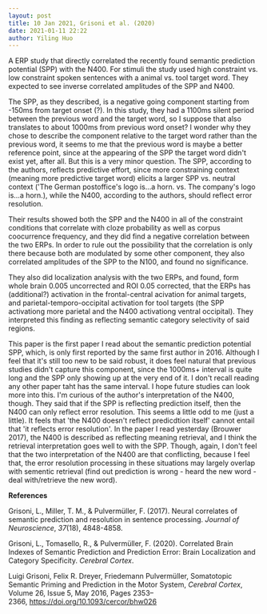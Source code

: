 ```yaml
---
layout: post
title: 10 Jan 2021, Grisoni et al. (2020)
date: 2021-01-11 22:22
author: Yiling Huo
---
```

<!-- wp:paragraph -->
<p>A ERP study that directly correlated the recently found semantic prediction potential (SPP) with the N400. For stimuli the study used high constraint vs. low constraint spoken sentences with a animal vs. tool target word. They expected to see inverse correlated amplitudes of the SPP and N400.</p>
<!-- /wp:paragraph -->

<!-- wp:paragraph -->
<p>The SPP, as they described, is a negative going component starting from -150ms from target onset (?). In this study, they had a 1100ms silent period between the previous word and the target word, so I suppose that also translates to about 1000ms from previous word onset? I wonder why they chose to describe the component relative to the target word rather than the previous word, it seems to me that the previous word is maybe a better reference point, since at the appearing of the SPP the target word didn't exist yet, after all. But this is a very minor question. The SPP, according to the authors, reflects predictive effort, since more constraining context (meaning more predictive target word) elicits a larger SPP vs. neutral context ('The German postoffice's logo is...a horn. vs. The company's logo is...a horn.), while the N400, according to the authors, should reflect error resolution.</p>
<!-- /wp:paragraph -->

<!-- wp:paragraph -->
<p>Their results showed both the SPP and the N400 in all of the constraint conditions that correlate with cloze probability as well as corpus coocurrence frequency, and they did find a negative correlation between the two ERPs. In order to rule out the possibility that the correlation is only there because both are modulated by some other component, they also correlated amplitudes of the SPP to the N100, and found no significance. </p>
<!-- /wp:paragraph -->

<!-- wp:paragraph -->
<p>They also did localization analysis with the two ERPs, and found, form whole brain 0.005 uncorrected and ROI 0.05 corrected, that the ERPs has (additional?) activation in the frontal-central acivation for animal targets, and parietal-temporo-occipital activation for tool targets (the SPP activationg more parietal and the N400 activationg ventral occipital). They interpreted this finding as reflecting semantic category selectivity of said regions. </p>
<!-- /wp:paragraph -->

<!-- wp:paragraph -->
<p>This paper is the first paper I read about the semantic prediction potential SPP, which, is only first reported by the same first author in 2016. Although I feel that it's still too new to be said robust, it does feel natural that previous studies didn't capture this component, since the 1000ms+ interval is quite long and the SPP only showing up at the very end of it. I don't recall reading any other paper taht has the same interval. I hope future studies can look more into this. I'm curious of the author's interpretation of the N400, though. They said that if the SPP is reflecting prediction itself, then the N400 can only reflect error resolution. This seems a little odd to me (just a little). It feels that 'the N400 doesn't reflect predicdtion itself' cannot entail that 'it reflects error resolution'. In the paper I read yesterday (Brouwer 2017), the N400 is described as reflecting meaning retrieval, and I think the retrieval interpretation goes well to with the SPP. Though, again, I don't feel that the two interpretation of the N400 are that conflicting, because I feel that, the error resolution processing in these situations may largely overlap with sementic retrieval (find out prediction is wrong - heard the new word - deal with/retrieve the new word).</p>
<!-- /wp:paragraph -->

<!-- wp:paragraph -->
<p><strong>References</strong></p>
<!-- /wp:paragraph -->

<!-- wp:paragraph -->
<p>Grisoni, L., Miller, T. M., &amp; Pulvermüller, F. (2017). Neural correlates of semantic prediction and resolution in sentence processing.&nbsp;<em>Journal of Neuroscience</em>,&nbsp;<em>37</em>(18), 4848-4858.</p>
<!-- /wp:paragraph -->

<!-- wp:paragraph -->
<p>Grisoni, L., Tomasello, R., &amp; Pulvermüller, F. (2020). Correlated Brain Indexes of Semantic Prediction and Prediction Error: Brain Localization and Category Specificity.&nbsp;<em>Cerebral Cortex</em>.</p>
<!-- /wp:paragraph -->

<!-- wp:paragraph -->
<p>Luigi Grisoni, Felix R. Dreyer, Friedemann Pulvermüller, Somatotopic Semantic Priming and Prediction in the Motor System,&nbsp;<em>Cerebral Cortex</em>, Volume 26, Issue 5, May 2016, Pages 2353–2366,&nbsp;<a href="https://doi.org/10.1093/cercor/bhw026">https://doi.org/10.1093/cercor/bhw026</a></p>
<!-- /wp:paragraph -->
